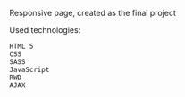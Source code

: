 Responsive page, created as the final project

Used technologies:

    HTML 5
    CSS
    SASS
    JavaScript
    RWD
    AJAX
    



